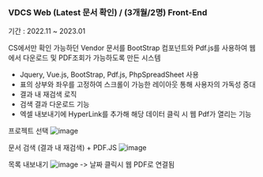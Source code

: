 ### VDCS Web (Latest 문서 확인) / (3개월/2명) Front-End

기간 : 2022.11 ~ 2023.01

CS에서만 확인 가능하던 Vendor 문서를 BootStrap 컴포넌트와 Pdf.js를 사용하여 웹에서 다운로드 및 PDF조회가 가능하도록 만든 시스템

- Jquery, Vue.js, BootStrap, Pdf.js, PhpSpreadSheet 사용
- 표의 상부와 좌우를 고정하여 스크롤이 가능한 레이아웃 통해 사용자의 가독성 증대
- 결과 내 재검색 로직
- 검색 결과 다운로드 기능
- 엑셀 내보내기에 HyperLink를 추가해 해당 데이터 클릭 시 웹 Pdf가 열리는 기능

프로젝트  선택
![image](https://github.com/user-attachments/assets/dea664e4-3ea1-4d2d-aa49-e9f81b2c6e60)

문서 검색 (결과 내 재검색) + PDF.JS
![image](https://github.com/user-attachments/assets/d314e09f-0f12-4b7d-80ba-059809dc7501)

목록 내보내기
![image](https://github.com/user-attachments/assets/b1d449ac-67aa-4ecd-b507-afceca51c0c4)
-> 날짜 클릭시 웹 PDF로 연결됨
